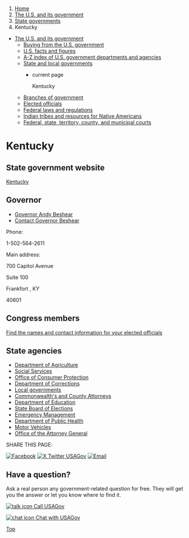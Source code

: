 1. [Home](/)
2. [The U.S. and its government](/about-the-us)
3. [State governments](/state-governments)
4. Kentucky

* [The U.S. and its government](/about-the-us)
  + [Buying from the U.S. government](/buy-from-government)
  + [U.S. facts and figures](/facts-figures)
  + [A-Z index of U.S. government departments and agencies](/agency-index)
  + [State and local governments](/state-local-governments)
    - current page

      Kentucky
  + [Branches of government](/branches-of-government)
  + [Elected officials](/elected-officials)
  + [Federal laws and regulations](/laws-and-regulations)
  + [Indian tribes and resources for Native Americans](/tribes)
  + [Federal, state, territory, county, and municipal courts](/courts)

Kentucky
========

State government website
------------------------

[Kentucky](https://www.kentucky.gov/Pages/home.aspx)

Governor
--------

* [Governor Andy Beshear](https://governor.ky.gov/)
* [Contact Governor Beshear](https://governor.ky.gov/contact/contact-us)

Phone:

1-502-564-2611

Main address:

700 Capitol Avenue
  

Suite 100
  

Frankfort
,
KY

40601

Congress members
----------------

[Find the names and contact information for your elected officials](/elected-officials)

State agencies
--------------

* [Department of Agriculture](https://www.kyagr.com/)
* [Social Services](https://www.chfs.ky.gov/Pages/Social-Services.aspx)
* [Office of Consumer Protection](https://www.ag.ky.gov/about/Office-Divisions/OCP/Pages/default.aspx)
* [Department of Corrections](https://corrections.ky.gov/Pages/index.aspx)
* [Local governments](https://www.kentucky.gov/government/Pages/local.aspx)
* [Commonwealth's and County Attorneys](https://www.ag.ky.gov/Pages/attorneys.aspx)
* [Department of Education](https://education.ky.gov/Pages/default.aspx)
* [State Board of Elections](https://elect.ky.gov/Pages/default.aspx)
* [Emergency Management](https://kyem.ky.gov/Pages/default.aspx)
* [Department of Public Health](https://www.chfs.ky.gov/agencies/dph/Pages/default.aspx)
* [Motor Vehicles](https://drive.ky.gov/Pages/index.aspx)
* [Office of the Attorney General](https://www.ag.ky.gov/Pages/default.aspx)

SHARE THIS PAGE:

[![Facebook](/themes/custom/usagov/images/social-media-icons/Facebook_Icon.svg)](https://www.facebook.com/sharer/sharer.php?u=https://www.usa.gov/states/kentucky&v=3)
[![X Twitter USAGov](/themes/custom/usagov/images/social-media-icons/X_Twitter_Icon.svg?version=2)](https://twitter.com/intent/tweet?source=webclient&text=https://www.usa.gov/states/kentucky)
[![Email](/themes/custom/usagov/images/social-media-icons/Email_Icon.svg?version=2)](mailto:?subject=https://www.usa.gov/states/kentucky)

Have a question?
----------------

Ask a real person any government-related question for free. They will get you the answer or let you know where to find it.

[![talk icon](/themes/custom/usagov/images/ICONS_talk.png)
Call USAGov](/phone)

[![chat icon](/themes/custom/usagov/images/ICONS_chat.png)
Chat with USAGov](/chat)

[Top](#main-content)
